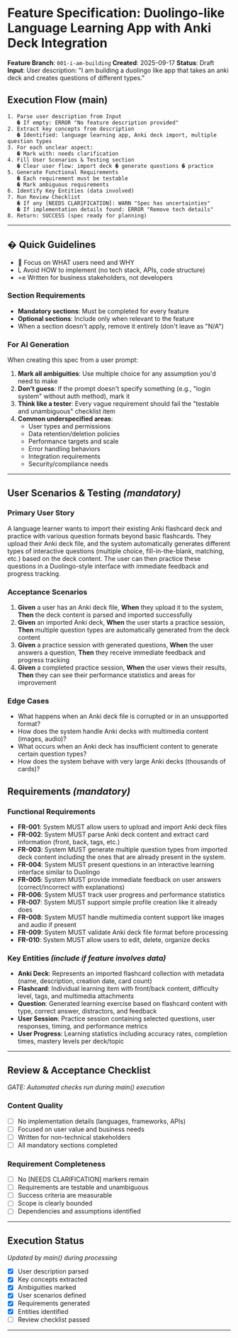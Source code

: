 # Feature Specification: Duolingo-like Language Learning App with Anki Deck Integration

**Feature Branch**: `001-i-am-building`
**Created**: 2025-09-17
**Status**: Draft
**Input**: User description: "I am building a duolingo like app that takes an anki deck and creates questions of different types."

## Execution Flow (main)
```
1. Parse user description from Input
   � If empty: ERROR "No feature description provided"
2. Extract key concepts from description
   � Identified: language learning app, Anki deck import, multiple question types
3. For each unclear aspect:
   � Mark with: needs clarification
4. Fill User Scenarios & Testing section
   � Clear user flow: import deck � generate questions � practice
5. Generate Functional Requirements
   � Each requirement must be testable
   � Mark ambiguous requirements
6. Identify Key Entities (data involved)
7. Run Review Checklist
   � If any [NEEDS CLARIFICATION]: WARN "Spec has uncertainties"
   � If implementation details found: ERROR "Remove tech details"
8. Return: SUCCESS (spec ready for planning)
```

---

## � Quick Guidelines
-  Focus on WHAT users need and WHY
- L Avoid HOW to implement (no tech stack, APIs, code structure)
- =e Written for business stakeholders, not developers

### Section Requirements
- **Mandatory sections**: Must be completed for every feature
- **Optional sections**: Include only when relevant to the feature
- When a section doesn't apply, remove it entirely (don't leave as "N/A")

### For AI Generation
When creating this spec from a user prompt:
1. **Mark all ambiguities**: Use multiple choice for any assumption you'd need to make
2. **Don't guess**: If the prompt doesn't specify something (e.g., "login system" without auth method), mark it
3. **Think like a tester**: Every vague requirement should fail the "testable and unambiguous" checklist item
4. **Common underspecified areas**:
   - User types and permissions
   - Data retention/deletion policies
   - Performance targets and scale
   - Error handling behaviors
   - Integration requirements
   - Security/compliance needs

---

## User Scenarios & Testing *(mandatory)*

### Primary User Story
A language learner wants to import their existing Anki flashcard deck and practice with various question formats beyond basic flashcards. They upload their Anki deck file, and the system automatically generates different types of interactive questions (multiple choice, fill-in-the-blank, matching, etc.) based on the deck content. The user can then practice these questions in a Duolingo-style interface with immediate feedback and progress tracking.

### Acceptance Scenarios
1. **Given** a user has an Anki deck file, **When** they upload it to the system, **Then** the deck content is parsed and imported successfully
2. **Given** an imported Anki deck, **When** the user starts a practice session, **Then** multiple question types are automatically generated from the deck content
3. **Given** a practice session with generated questions, **When** the user answers a question, **Then** they receive immediate feedback and progress tracking
4. **Given** a completed practice session, **When** the user views their results, **Then** they can see their performance statistics and areas for improvement

### Edge Cases
- What happens when an Anki deck file is corrupted or in an unsupported format?
- How does the system handle Anki decks with multimedia content (images, audio)?
- What occurs when an Anki deck has insufficient content to generate certain question types?
- How does the system behave with very large Anki decks (thousands of cards)?

## Requirements *(mandatory)*

### Functional Requirements
- **FR-001**: System MUST allow users to upload and import Anki deck files
- **FR-002**: System MUST parse Anki deck content and extract card information (front, back, tags, etc.)
- **FR-003**: System MUST generate multiple question types from imported deck content including the ones that are already present in the system.
- **FR-004**: System MUST present questions in an interactive learning interface similar to Duolingo
- **FR-005**: System MUST provide immediate feedback on user answers (correct/incorrect with explanations)
- **FR-006**: System MUST track user progress and performance statistics
- **FR-007**: System MUST support simple profile creation like it already does
- **FR-008**: System MUST handle multimedia content support like images and audio if present
- **FR-009**: System MUST validate Anki deck file format before processing
- **FR-010**: System MUST allow users to edit, delete, organize decks

### Key Entities *(include if feature involves data)*
- **Anki Deck**: Represents an imported flashcard collection with metadata (name, description, creation date, card count)
- **Flashcard**: Individual learning item with front/back content, difficulty level, tags, and multimedia attachments
- **Question**: Generated learning exercise based on flashcard content with type, correct answer, distractors, and feedback
- **User Session**: Practice session containing selected questions, user responses, timing, and performance metrics
- **User Progress**: Learning statistics including accuracy rates, completion times, mastery levels per deck/topic

---

## Review & Acceptance Checklist
*GATE: Automated checks run during main() execution*

### Content Quality
- [ ] No implementation details (languages, frameworks, APIs)
- [ ] Focused on user value and business needs
- [ ] Written for non-technical stakeholders
- [ ] All mandatory sections completed

### Requirement Completeness
- [ ] No [NEEDS CLARIFICATION] markers remain
- [ ] Requirements are testable and unambiguous
- [ ] Success criteria are measurable
- [ ] Scope is clearly bounded
- [ ] Dependencies and assumptions identified

---

## Execution Status
*Updated by main() during processing*

- [x] User description parsed
- [x] Key concepts extracted
- [x] Ambiguities marked
- [x] User scenarios defined
- [x] Requirements generated
- [x] Entities identified
- [ ] Review checklist passed

---